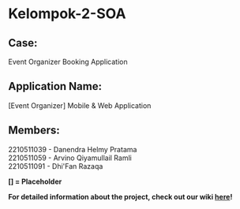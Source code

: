# Kelompok-2-SOA
## Case:  
Event Organizer Booking Application

## Application Name:
[Event Organizer] Mobile & Web Application

## Members:  
2210511039 - Danendra Helmy Pratama  
2210511059 - Arvino Qiyamullail Ramli  
2210511091 - Dhi'Fan Razaqa  

**[] = Placeholder**

**For detailed information about the project, check out our wiki [here](https://github.com/dhifanrazaqa/Kelompok-2-SOA/wiki)!**
